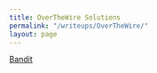 ```yaml
---
title: OverTheWire Solutions
permalink: "/writeups/OverTheWire/"
layout: page
---
```

[Bandit](/writeups/OverTheWire/Bandit)
